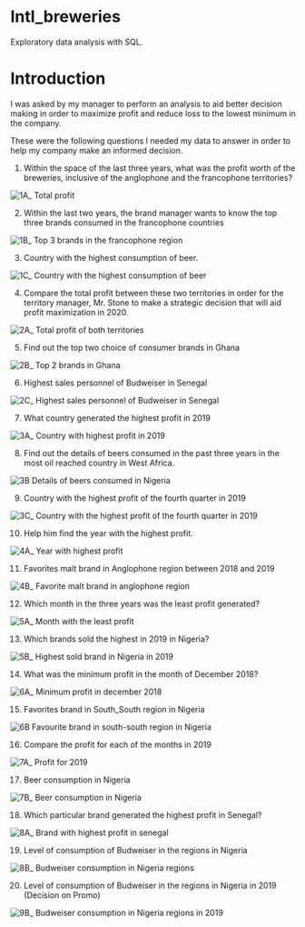 # Intl_breweries
Exploratory data analysis with SQL.

# Introduction

I was asked by my manager to perform an analysis to aid better decision making in order to maximize profit and reduce loss to the lowest minimum in the company.


These were the following questions I needed my data to answer in order to help my company make an informed decision.



1.   Within the space of the last three years, what was the profit worth of the breweries, inclusive of the anglophone and the francophone territories? 



![1A_ Total profit](https://user-images.githubusercontent.com/105602704/209448826-f0aa0669-eb6b-4dfa-ace0-fde4f1d99fc7.JPG)



2.   Within the last two years, the brand manager wants to know the top three brands consumed in the francophone countries 


![1B_ Top 3 brands in the francophone region](https://user-images.githubusercontent.com/105602704/209448828-7f9a0824-20b2-4212-a264-a974f2e97fc8.JPG)



3.   Country with the highest consumption of beer.



![1C_ Country with the highest consumption of beer](https://user-images.githubusercontent.com/105602704/209448829-df4b311f-0ce3-45fe-8b28-162e23856e3f.JPG)




4.    Compare the total profit between these two territories in order for the territory manager, Mr. Stone to make a strategic decision that will aid profit maximization in 2020. 


![2A_ Total profit of both territories](https://user-images.githubusercontent.com/105602704/209448830-6a0d545b-1529-4176-b521-c4e9680420a6.JPG)




5.   Find out the top two choice of consumer brands in Ghana 



![2B_ Top 2 brands in Ghana](https://user-images.githubusercontent.com/105602704/209448831-639d5e5b-df40-4dbc-896c-15ea4ea7bb3f.JPG)




6.    Highest sales personnel of Budweiser in Senegal



![2C_ Highest sales personnel of Budweiser in Senegal](https://user-images.githubusercontent.com/105602704/209448832-a5b76014-6e49-44bf-bdcd-5afd05117c4e.JPG)




7.   What country generated the highest profit in 2019 


![3A_ Country with highest profit in 2019](https://user-images.githubusercontent.com/105602704/209448834-23504d1e-cf2c-4e46-b7ab-0323bf73fb6a.JPG)




8.   Find out the details of beers consumed in the past three years in the most oil reached country in West Africa. 


![3B Details of beers consumed in Nigeria](https://user-images.githubusercontent.com/105602704/209448836-edb3a874-b922-4875-b087-df051cdacc4f.JPG)




9.   Country with the highest profit of the fourth quarter in 2019



![3C_ Country with the highest profit of the fourth quarter in 2019](https://user-images.githubusercontent.com/105602704/209448841-820f2c0e-7ee7-44b7-8fea-f97768518f9e.JPG)



10.   Help him find the year with the highest profit.



![4A_ Year with highest profit](https://user-images.githubusercontent.com/105602704/209448842-5fc74aee-f5b2-44ad-b288-08e683df6c01.JPG)




11.    Favorites malt brand in Anglophone region between 2018 and 2019 



![4B_ Favorite malt brand in anglophone region](https://user-images.githubusercontent.com/105602704/209448843-87787987-a3e8-4c65-ad8e-ac1a080e39f2.JPG)




12.   Which month in the three years was the least profit generated? 



![5A_ Month with the least profit](https://user-images.githubusercontent.com/105602704/209448844-e2e0ef24-ff99-4c33-b966-00b73c0d7a9b.JPG)




13.   Which brands sold the highest in 2019 in Nigeria? 



![5B_ Highest sold brand in Nigeria in 2019](https://user-images.githubusercontent.com/105602704/209448846-ba50ee5f-24f7-4523-80c4-61a8d78c4d4b.JPG)





14.   What was the minimum profit in the month of December 2018? 



![6A_ Minimum profit in december 2018](https://user-images.githubusercontent.com/105602704/209449755-ae994f40-9f59-417e-87f4-e31108b503a2.JPG)




15.   Favorites brand in South_South region in Nigeria 



![6B Favourite brand in south-south region in Nigeria](https://user-images.githubusercontent.com/105602704/209448881-50a4dc32-e14e-446d-92c2-5af1155dae9b.JPG)




16.   Compare the profit for each of the months in 2019 


![7A_ Profit for 2019](https://user-images.githubusercontent.com/105602704/209448900-1cf6f683-d4a9-4b08-946f-9bbd180b5d6f.JPG)




17.   Beer consumption in Nigeria 



![7B_ Beer consumption in Nigeria](https://user-images.githubusercontent.com/105602704/209448903-36e7a6b0-59c9-4b6f-854a-2a81b9e4c276.JPG)




18.   Which particular brand generated the highest profit in Senegal?



![8A_ Brand with highest profit in senegal](https://user-images.githubusercontent.com/105602704/209448913-2946a955-5f9b-4ff1-a0b7-2c276a3f7e82.JPG)




19.   Level of consumption of Budweiser in the regions in Nigeria 



![8B_ Budweiser consumption in Nigeria regions](https://user-images.githubusercontent.com/105602704/209448916-3e584023-ade4-423c-8666-e2e208ae4638.JPG)




20.   Level of consumption of Budweiser in the regions in Nigeria in 2019 (Decision on Promo)


![9B_ Budweiser consumption in Nigeria regions in 2019](https://user-images.githubusercontent.com/105602704/209448917-5dd7d9a1-65da-4629-b12a-de8e8a61613b.JPG)


